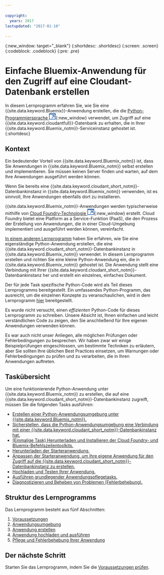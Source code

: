 ```yaml
---

copyright:
  years: 2017
lastupdated: "2017-01-10"

---
```


{:new_window: target="_blank"}
{:shortdesc: .shortdesc}
{:screen: .screen}
{:codeblock: .codeblock}
{:pre: .pre}

<!-- Acrolinx: 2017-01-10 -->

# Einfache Bluemix-Anwendung für den Zugriff auf eine Cloudant-Datenbank erstellen

In diesem Lernprogramm erfahren Sie, wie Sie eine {{site.data.keyword.Bluemix}}-Anwendung erstellen, die die
[Python-Programmiersprache ![Symbol für externen Link](../images/launch-glyph.svg "Symbol für externen Link")](https://www.python.org/){:new_window} verwendet, um
Zugriff auf eine {{site.data.keyword.cloudantfull}}-Datenbank zu erhalten, die in Ihrer {{site.data.keyword.Bluemix_notm}}-Serviceinstanz gehostet ist.
{:shortdesc}

## Kontext

Ein bedeutender Vorteil von {{site.data.keyword.Bluemix_notm}} ist, dass Sie Anwendungen in
{{site.data.keyword.Bluemix_notm}} selbst erstellen und implementieren.
Sie müssen keinen Server finden und warten, auf dem Ihre Anwendungen ausgeführt werden können. 

Wenn Sie bereits eine {{site.data.keyword.cloudant_short_notm}}-Datenbankinstanz in {{site.data.keyword.Bluemix_notm}} verwenden,
ist es sinnvoll, Ihre Anwendungen ebenfalls dort zu installieren. 

{{site.data.keyword.Bluemix_notm}}-Anwendungen werden typischerweise mithilfe von
[Cloud Foundry-Technologie ![Symbol für externen Link](../images/launch-glyph.svg "Symbol für externen Link")](https://en.wikipedia.org/wiki/Cloud_Foundry){:new_window} erstellt.
Cloud Foundry bietet eine Platform as a Service-Funktion (PaaS), die den Prozess der Erstellung von Anwendungen, die in einer Cloud-Umgebung implementiert und ausgeführt werden können, vereinfacht. 

[In einem anderen Lernprogramm](create_database.html) haben Sie erfahren, wie Sie eine eigenständige Python-Anwendung erstellen,
die eine {{site.data.keyword.cloudant_short_notm}}-Datenbankinstanz in {{site.data.keyword.Bluemix_notm}} verwendet.
In diesem Lernprogramm erstellen und richten Sie eine kleine Python-Anwendung ein, die in {{site.data.keyword.Bluemix_notm}} gehostet ist.
Die Anwendung stellt eine Verbindung mit Ihrer {{site.data.keyword.cloudant_short_notm}}-Datenbankinstanz her und
erstellt ein einzelnes, einfaches Dokument. 

Der für jede Task spezifische Python-Code wird als Teil dieses Lernprogramms bereitgestellt.
Ein umfassendes Python-Programm, das ausreicht, um die einzelnen Konzepte zu veranschaulichen, wird
in dem Lernprogramm [hier](create_bmxapp_createapp.html#complete-listing) bereitgestellt. 

Es wurde nicht versucht, einen _effizienten_ Python-Code für dieses Lernprogramm zu schreiben.
Unsere Absicht ist, Ihnen einfachen und leicht verständlichen Code zu zeigen,
den Sie anschließend für Ihre eigenen Anwendungen verwenden können. 

Es war auch nicht unser Anliegen, alle möglichen Prüfungen oder Fehlerbedingungen zu besprechen.
Wir haben zwar wir einige Beispielprüfungen eingeschlossen, um bestimmte Techniken zu erläutern,
aber Sie sollten Ihre üblichen Best Practices einsetzen, um Warnungen oder Fehlerbedingungen zu prüfen
und zu verarbeiten, die in Ihren Anwendungen auftreten. 

## Taskübersicht

Um eine funktionierende Python-Anwendung unter {{site.data.keyword.Bluemix_notm}}
zu erstellen, die auf eine {{site.data.keyword.cloudant_short_notm}}-Datenbankinstanz zugreift,
müssen Sie die folgenden Tasks ausführen: 

-   [Erstellen einer Python-Anwendungsumgebung unter {{site.data.keyword.Bluemix_notm}}. ](create_bmxapp_appenv.html#creating)
-   [Sicherstellen, dass die Python-Anwendungsumgebung eine Verbindung mit einer {{site.data.keyword.cloudant_short_notm}}-Datenbankinstanz hat.](create_bmxapp_appenv.html#connecting)
-   [(Einmalige Task) Herunterladen und Installieren der Cloud Foundry- und Bluemix-Befehlszeilentoolkits.](create_bmxapp_appenv.html#toolkits)
-   [Herunterladen der Starteranwendung.](create_bmxapp_appenv.html#starter)
-   [Anpassen der Starteranwendung, um Ihre eigene Anwendung für den Zugriff auf die {{site.data.keyword.cloudant_short_notm}}-Datenbankinstanz zu erstellen.](create_bmxapp_createapp.html#theApp)
-   [Hochladen und Testen Ihrer Anwendung.](create_bmxapp_upload.html#uploading)
-   [Ausführen grundlegender Anwendungspflegetasks.](create_bmxapp_maintain.html#maintenance)
-   [Diagnostizieren und Beheben von Problemen (Fehlerbehebung).](create_bmxapp_maintain.html#troubleshooting)

## Struktur des Lernprogramms

Das Lernprogramm besteht aus fünf Abschnitten: 

1.  [Voraussetzungen](create_bmxapp_prereq.html)
2.  [Anwendungsumgebung](create_bmxapp_appenv.html)
3.  [Anwendung erstellen](create_bmxapp_createapp.html)
4.  [Anwendung hochladen und ausführen](create_bmxapp_upload.html)
5.  [Pflege und Fehlerbehebung Ihrer Anwendung](create_bmxapp_maintain.html)

## Der nächste Schritt

Starten Sie das Lernprogramm,
indem Sie die [Voraussetzungen prüfen](create_bmxapp_prereq.html). 
